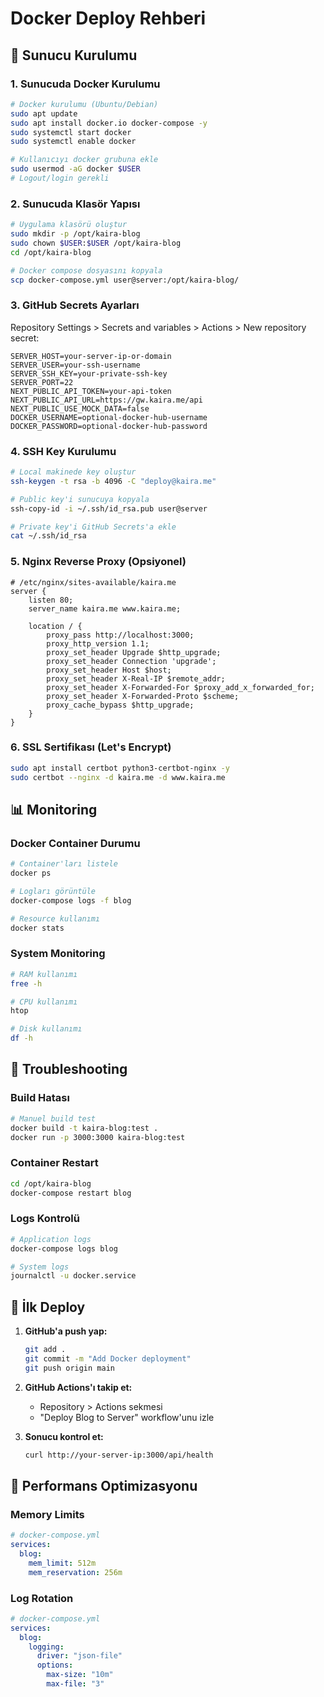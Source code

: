 # Docker Deploy Rehberi

## 🚀 Sunucu Kurulumu

### 1. Sunucuda Docker Kurulumu
```bash
# Docker kurulumu (Ubuntu/Debian)
sudo apt update
sudo apt install docker.io docker-compose -y
sudo systemctl start docker
sudo systemctl enable docker

# Kullanıcıyı docker grubuna ekle
sudo usermod -aG docker $USER
# Logout/login gerekli
```

### 2. Sunucuda Klasör Yapısı
```bash
# Uygulama klasörü oluştur
sudo mkdir -p /opt/kaira-blog
sudo chown $USER:$USER /opt/kaira-blog
cd /opt/kaira-blog

# Docker compose dosyasını kopyala
scp docker-compose.yml user@server:/opt/kaira-blog/
```

### 3. GitHub Secrets Ayarları

Repository Settings > Secrets and variables > Actions > New repository secret:

```
SERVER_HOST=your-server-ip-or-domain
SERVER_USER=your-ssh-username
SERVER_SSH_KEY=your-private-ssh-key
SERVER_PORT=22
NEXT_PUBLIC_API_TOKEN=your-api-token
NEXT_PUBLIC_API_URL=https://gw.kaira.me/api
NEXT_PUBLIC_USE_MOCK_DATA=false
DOCKER_USERNAME=optional-docker-hub-username
DOCKER_PASSWORD=optional-docker-hub-password
```

### 4. SSH Key Kurulumu
```bash
# Local makinede key oluştur
ssh-keygen -t rsa -b 4096 -C "deploy@kaira.me"

# Public key'i sunucuya kopyala
ssh-copy-id -i ~/.ssh/id_rsa.pub user@server

# Private key'i GitHub Secrets'a ekle
cat ~/.ssh/id_rsa
```

### 5. Nginx Reverse Proxy (Opsiyonel)
```nginx
# /etc/nginx/sites-available/kaira.me
server {
    listen 80;
    server_name kaira.me www.kaira.me;

    location / {
        proxy_pass http://localhost:3000;
        proxy_http_version 1.1;
        proxy_set_header Upgrade $http_upgrade;
        proxy_set_header Connection 'upgrade';
        proxy_set_header Host $host;
        proxy_set_header X-Real-IP $remote_addr;
        proxy_set_header X-Forwarded-For $proxy_add_x_forwarded_for;
        proxy_set_header X-Forwarded-Proto $scheme;
        proxy_cache_bypass $http_upgrade;
    }
}
```

### 6. SSL Sertifikası (Let's Encrypt)
```bash
sudo apt install certbot python3-certbot-nginx -y
sudo certbot --nginx -d kaira.me -d www.kaira.me
```

## 📊 Monitoring

### Docker Container Durumu
```bash
# Container'ları listele
docker ps

# Logları görüntüle
docker-compose logs -f blog

# Resource kullanımı
docker stats
```

### System Monitoring
```bash
# RAM kullanımı
free -h

# CPU kullanımı
htop

# Disk kullanımı
df -h
```

## 🔧 Troubleshooting

### Build Hatası
```bash
# Manuel build test
docker build -t kaira-blog:test .
docker run -p 3000:3000 kaira-blog:test
```

### Container Restart
```bash
cd /opt/kaira-blog
docker-compose restart blog
```

### Logs Kontrolü
```bash
# Application logs
docker-compose logs blog

# System logs
journalctl -u docker.service
```

## 🚀 İlk Deploy

1. **GitHub'a push yap:**
   ```bash
   git add .
   git commit -m "Add Docker deployment"
   git push origin main
   ```

2. **GitHub Actions'ı takip et:**
   - Repository > Actions sekmesi
   - "Deploy Blog to Server" workflow'unu izle

3. **Sonucu kontrol et:**
   ```bash
   curl http://your-server-ip:3000/api/health
   ```

## 🎯 Performans Optimizasyonu

### Memory Limits
```yaml
# docker-compose.yml
services:
  blog:
    mem_limit: 512m
    mem_reservation: 256m
```

### Log Rotation
```yaml
# docker-compose.yml
services:
  blog:
    logging:
      driver: "json-file"
      options:
        max-size: "10m"
        max-file: "3"
```
